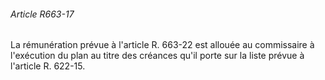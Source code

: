 ###### Article R663-17

La rémunération prévue à l'article R. 663-22 est allouée au commissaire à l'exécution du plan au titre des créances qu'il porte sur la liste prévue à l'article R. 622-15.

